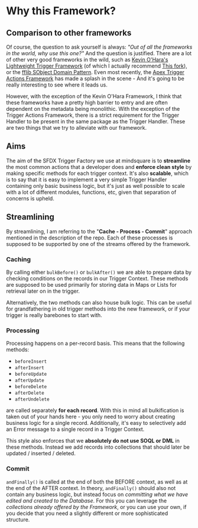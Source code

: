 # Why this Framework?

## Comparison to other frameworks
Of course, the question to ask yourself is always: *"Out of all the frameworks in the world, why use this one?"* And the question is justified. There are a lot of other very good frameworks in the wild, such as [Kevin O'Hara's Lightweight Trigger Framework](https://github.com/kevinohara80/sfdc-trigger-framework) (of which I actually recommend [This fork](https://github.com/timbarsotti/sfdc-trigger-framework)), or the [fflib SObject Domain Pattern](https://github.com/apex-enterprise-patterns/fflib-apex-common/blob/master/sfdx-source/apex-common/main/classes/fflib_SObjectDomain.cls). Even most recently, the [Apex Trigger Actions Framework](https://github.com/mitchspano/apex-trigger-actions-framework) has made a splash in the scene - And it's going to be really interesting to see where it leads us.

However, with the exception of the Kevin O'Hara Framework, I think that these frameworks have a pretty high barrier to entry and are often dependent on the metadata being monolithic. With the exception of the Trigger Actions Framework, there is a strict requirement for the Trigger Handler to be present in the same package as the Trigger Handler. These are two things that we try to alleviate with our framework.

## Aims

The aim of the SFDX Trigger Factory we use at mindsquare is to **streamline** the most common actions that a developer does and **enforce clean style** by making specific methods for each trigger context. It's also **scalable**, which is to say that it is easy to implement a very simple Trigger Handler containing only basic business logic, but it's just as well possible to scale with a lot of different modules, functions, etc, given that separation of concerns is upheld.

## Streamlining
By streamlining, I am referring to the "**Cache - Process - Commit**" approach mentioned in the description of the repo. Each of these processes is supposed to be supported by one of the streams offered by the framework. 

### Caching
By calling either `bulkBefore()` or `bulkAfter()` we are able to prepare data by checking conditions on the records in our Trigger Context. These methods are supposed to be used primarily for storing data in Maps or Lists for retrieval later on in the trigger.

Alternatively, the two methods can also house bulk logic. This can be useful for grandfathering in old trigger methods into the new framework, or if your trigger is really barebones to start with.

### Processing
Processing happens on a per-record basis. This means that the following methods:

* `beforeInsert`
* `afterInsert`
* `beforeUpdate`
* `afterUpdate`
* `beforeDelete`
* `afterDelete`
* `afterUndelete`

are called separately **for each record**. With this in mind all bulkification is taken out of your hands here - you only need to worry about creating business logic for a single record. Additionally, it's easy to selectively add an Error message to a single record in a Trigger Context.

This style also enforces that we **absolutely do not use SOQL or DML** in these methods. Instead we add records into collections that should later be updated / inserted / deleted.

### Commit
`andFinally()` is called at the end of both the BEFORE context, as well as at the end of the AFTER context. In theory, `andFinally()` should also not contain any business logic, but instead focus on *committing what we have edited and created to the Database*. For this you can leverage the *collections already offered by the Framework*, or you can use your own, if you decide that you need a slightly different or more sophisticated structure.